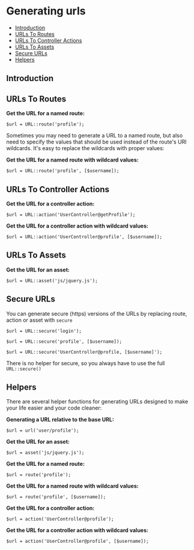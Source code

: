 # Generating urls

- [Introduction](#introduction)
- [URLs To Routes](#urls-to-routes)
- [URLs To Controller Actions](#urls-to-controller-actions)
- [URLs To Assets](#urls-to-assets)
- [Secure URLs](#secure-urls)
- [Helpers](#helpers)

<a name="introduction"></a>
## Introduction

<a name="urls-to-routes"></a>
## URLs To Routes

**Get the URL for a named route:**
  
	$url = URL::route('profile');

Sometimes you may need to generate a URL to a named route, but also need to specify the values that should be used instead of the route's URI wildcards. It's easy to replace the wildcards with proper values:

**Get the URL for a named route with wildcard values:**

	$url = URL::route('profile', [$username]);
	
<a name="urls-to-controller-actions"></a>
## URLs To Controller Actions

**Get the URL for a controller action:**

	$url = URL::action('UserController@getProfile');

**Get the URL for a controller action with wildcard values:**

	$url = URL::action('UserController@profile', [$username]);

<a name="urls-to-assets"></a>
## URLs To Assets

**Get the URL for an asset:**

	$url = URL::asset('js/jquery.js');

<a name="secure-urls"></a>
## Secure URLs

You can generate secure (https) versions of the URLs by replacing route, action or asset with `secure`

	$url = URL::secure('login');

	$url = URL::secure('profile', [$username]);

	$url = URL::secure('UserController@profile, [$username]');

There is no helper for secure, so you always have to use the full `URL::secure()`

<a name="helpers"></a>	
## Helpers
There are several helper functions for generating URLs designed to make your life easier and your code cleaner:

**Generating a URL relative to the base URL:**

	$url = url('user/profile');
	
**Get the URL for an asset:**

	$url = asset('js/jquery.js');
	
**Get the URL for a named route:**

	$url = route('profile');
	
**Get the URL for a named route with wildcard values:**

	$url = route('profile', [$username]);
	
**Get the URL for a controller action:**

	$url = action('UserController@profile');
	
**Get the URL for a controller action with wildcard values:**

	$url = action('UserController@profile', [$username]);